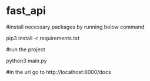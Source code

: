 # fast_api

#install necessary packages by running below command

pip3 install -r requirements.txt

#run the project

python3 main.py

#In the url go to http://localhost:8000/docs


